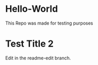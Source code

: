 # Hello-World
This Repo was made for testing purposes

# Test Title 2

Edit in the readme-edit branch.
